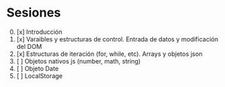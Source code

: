 # Sesiones
0. [x] Introducción
1. [x] Varaibles y estructuras de control. Entrada de datos y modificación del DOM
2. [x] Estructuras de iteración (for, while, etc). Arrays y objetos json
3. [ ] Objetos nativos js (number, math, string)
4. [ ] Objeto Date
5. [ ] LocalStorage
